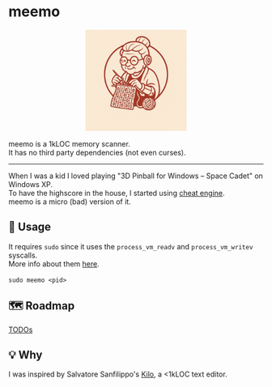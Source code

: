 # meemo

<p align="center">
  <img src="meemo_logo.png" alt="meemo logo" width="200"/>
</p>

meemo is a 1kLOC memory scanner.  
It has no third party dependencies (not even curses).

---

When I was a kid I loved playing "3D Pinball for Windows – Space Cadet" on Windows XP.  
To have the highscore in the house, I started using [cheat engine](https://www.cheatengine.org/).  
meemo is a micro (bad) version of it.

## 🚀 Usage

It requires `sudo` since it uses the `process_vm_readv` and `process_vm_writev` syscalls.  
More info about them [here](https://man7.org/linux/man-pages/man2/process_vm_readv.2.html).

`sudo meemo <pid>`

## 🗺️ Roadmap

[TODOs](TODO.md)

## 💡 Why

I was inspired by Salvatore Sanfilippo's [Kilo](https://github.com/antirez/kilo), a <1kLOC text editor.
